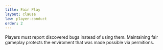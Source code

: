 ```yaml
---
title: Fair Play
layout: clause
law: player-conduct
order: 2
---
```


Players must report discovered bugs instead of using them. Maintaining fair gameplay protects the enviroment that was made possible via permitions.
